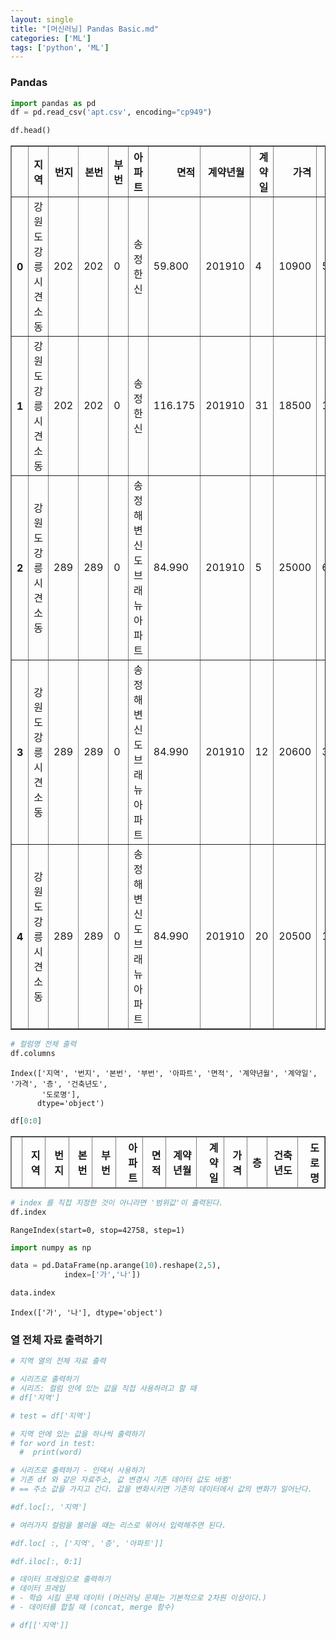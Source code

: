 ```yaml
---
layout: single
title: "[머신러닝] Pandas Basic.md"
categories: ['ML']
tags: ['python', 'ML']
---
```


### Pandas  

```python
import pandas as pd
df = pd.read_csv('apt.csv', encoding="cp949")
```


```python
df.head()
```




<div>
<style scoped>
    .dataframe tbody tr th:only-of-type {
        vertical-align: middle;
    }

    .dataframe tbody tr th {
        vertical-align: top;
    }

    .dataframe thead th {
        text-align: right;
    }
</style>
<table border="1" class="dataframe">
  <thead>
    <tr style="text-align: right;">
      <th></th>
      <th>지역</th>
      <th>번지</th>
      <th>본번</th>
      <th>부번</th>
      <th>아파트</th>
      <th>면적</th>
      <th>계약년월</th>
      <th>계약일</th>
      <th>가격</th>
      <th>층</th>
      <th>건축년도</th>
      <th>도로명</th>
    </tr>
  </thead>
  <tbody>
    <tr>
      <th>0</th>
      <td>강원도 강릉시 견소동</td>
      <td>202</td>
      <td>202</td>
      <td>0</td>
      <td>송정한신</td>
      <td>59.800</td>
      <td>201910</td>
      <td>4</td>
      <td>10900</td>
      <td>5</td>
      <td>1997</td>
      <td>경강로2539번길 8</td>
    </tr>
    <tr>
      <th>1</th>
      <td>강원도 강릉시 견소동</td>
      <td>202</td>
      <td>202</td>
      <td>0</td>
      <td>송정한신</td>
      <td>116.175</td>
      <td>201910</td>
      <td>31</td>
      <td>18500</td>
      <td>10</td>
      <td>1997</td>
      <td>경강로2539번길 8</td>
    </tr>
    <tr>
      <th>2</th>
      <td>강원도 강릉시 견소동</td>
      <td>289</td>
      <td>289</td>
      <td>0</td>
      <td>송정해변신도브래뉴아파트</td>
      <td>84.990</td>
      <td>201910</td>
      <td>5</td>
      <td>25000</td>
      <td>6</td>
      <td>2005</td>
      <td>경강로2539번길 22</td>
    </tr>
    <tr>
      <th>3</th>
      <td>강원도 강릉시 견소동</td>
      <td>289</td>
      <td>289</td>
      <td>0</td>
      <td>송정해변신도브래뉴아파트</td>
      <td>84.990</td>
      <td>201910</td>
      <td>12</td>
      <td>20600</td>
      <td>3</td>
      <td>2005</td>
      <td>경강로2539번길 22</td>
    </tr>
    <tr>
      <th>4</th>
      <td>강원도 강릉시 견소동</td>
      <td>289</td>
      <td>289</td>
      <td>0</td>
      <td>송정해변신도브래뉴아파트</td>
      <td>84.990</td>
      <td>201910</td>
      <td>20</td>
      <td>20500</td>
      <td>1</td>
      <td>2005</td>
      <td>경강로2539번길 22</td>
    </tr>
  </tbody>
</table>
</div>




```python
# 컬럼명 전체 출력
df.columns
```




    Index(['지역', '번지', '본번', '부번', '아파트', '면적', '계약년월', '계약일', '가격', '층', '건축년도',
           '도로명'],
          dtype='object')




```python
df[0:0]
```




<div>
<style scoped>
    .dataframe tbody tr th:only-of-type {
        vertical-align: middle;
    }

    .dataframe tbody tr th {
        vertical-align: top;
    }

    .dataframe thead th {
        text-align: right;
    }
</style>
<table border="1" class="dataframe">
  <thead>
    <tr style="text-align: right;">
      <th></th>
      <th>지역</th>
      <th>번지</th>
      <th>본번</th>
      <th>부번</th>
      <th>아파트</th>
      <th>면적</th>
      <th>계약년월</th>
      <th>계약일</th>
      <th>가격</th>
      <th>층</th>
      <th>건축년도</th>
      <th>도로명</th>
    </tr>
  </thead>
  <tbody>
  </tbody>
</table>
</div>




```python
# index 를 직접 지정한 것이 아니라면 '범위값'이 출력된다. 
df.index
```




    RangeIndex(start=0, stop=42758, step=1)




```python
import numpy as np
```


```python
data = pd.DataFrame(np.arange(10).reshape(2,5),
            index=['가','나'])
```


```python
data.index
```




    Index(['가', '나'], dtype='object')



### 열 전체 자료 출력하기


```python
# 지역 열의 전체 자료 출력
```


```python
# 시리즈로 출력하기
# 시리즈: 컬럼 안에 있는 값을 직접 사용하려고 할 때
# df['지역']
```


```python
# test = df['지역']
```


```python
# 지역 안에 있는 값을 하나씩 출력하기
# for word in test:
  #  print(word)
```


```python
# 시리즈로 출력하기 - 인덱서 사용하기
# 기존 df 와 같은 자료주소, 값 변경시 기존 데이터 값도 바뀜'
# == 주소 값을 가지고 간다. 값을 변화시키면 기존의 데이터에서 값의 변화가 일어난다. 

#df.loc[:, '지역']
```


```python
# 여러가지 컬럼을 불러올 때는 리스로 묶어서 입력해주면 된다.

#df.loc[ :, ['지역', '층', '아파트']]
```


```python
#df.iloc[:, 0:1]
```


```python
# 데이터 프레임으로 출력하기
# 데이터 프레임
# - 학습 시킬 문제 데이터 (머신러닝 문제는 기본적으로 2차원 이상이다.)
# - 데이터를 합칠 때 (concat, merge 함수)

# df[['지역']]
```


```python

```
